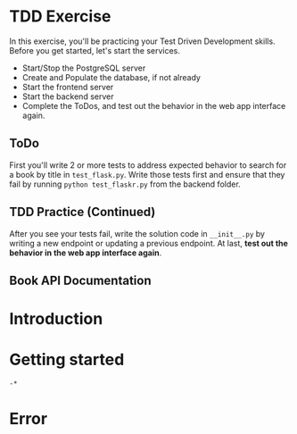 # TDD Exercise
In this exercise, you'll be practicing your Test Driven Development skills. Before you get started, let's start the services.

* Start/Stop the PostgreSQL server
* Create and Populate the database, if not already
* Start the frontend server
* Start the backend server
* Complete the ToDos, and test out the behavior in the web app interface again.


## ToDo
First you'll write 2 or more tests to address expected behavior to search for a book by title in `test_flask.py`. Write those tests first and ensure that they fail by running `python test_flaskr.py` from the backend folder. 


## TDD Practice (Continued)

After you see your tests fail, write the solution code in `__init__.py` by writing a new endpoint or updating a previous endpoint. At last, **test out the behavior in the web app interface again**.

## Book  API Documentation
# Introduction

# Getting started

    -*

# Error

# 